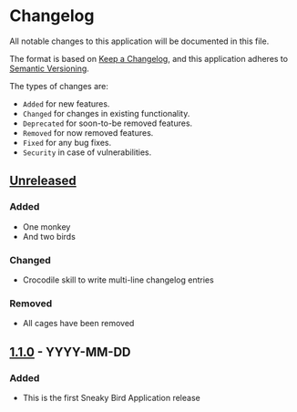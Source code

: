 # Changelog

All notable changes to this application will be documented in this file.

The format is based on [Keep a Changelog](https://keepachangelog.com/en/1.1.0/),
and this application adheres to [Semantic Versioning](https://semver.org/spec/v2.0.0.html).

The types of changes are:

- `Added` for new features.
- `Changed` for changes in existing functionality.
- `Deprecated` for soon-to-be removed features.
- `Removed` for now removed features.
- `Fixed` for any bug fixes.
- `Security` in case of vulnerabilities.

## [Unreleased]

### Added

- One monkey
- And two birds

### Changed

- Crocodile skill to write multi-line
  changelog entries

### Removed

- All cages have been removed

## [1.1.0] - YYYY-MM-DD

### Added

- This is the first Sneaky Bird Application release

[unreleased]: https://github.com/akabanov/sneaky_bird_apps_template/compare/v1.1.0...HEAD
[1.1.0]: https://github.com/akabanov/sneaky_bird_apps_template/releases/tag/v1.1.0
